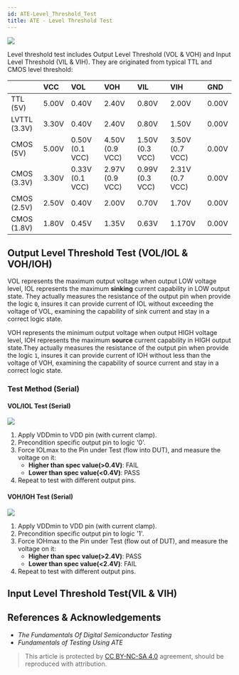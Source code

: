 ```yaml
---
id: ATE-Level_Threshold_Test
title: ATE - Level Threshold Test
---
```


![](https://cos.wiki-power.com/img/20220912163403.png)

Level threshold test includes Output Level Threshold (VOL & VOH) and Input Level Threshold (VIL & VIH). They are originated from typical TTL and CMOS level threshold:

|                       |  VCC                      | VOL          | VOH       | VIL      | VIH          | GND |
| :---------        | :---- | :-------        | :---------------| :---------- | :------        | :---- |
|  TTL (5V)          | 5.00V                    | 0.40V     | 2.40V       | 0.80V           | 2.00V                  | 0.00V   |
|  LVTTL (3.3V)   | 3.30V                        | 0.40V    | 2.40V      | 0.80V         | 1.50V                   | 0.00V
|  CMOS (5V)     | 5.00V                 | 0.50V (0.1 VCC)          | 4.50V (0.9 VCC)       | 1.50V (0.3 VCC)| 3.50V (0.7 VCC)| 0.00V   |
|  CMOS (3.3V)  | 3.30V            | 0.33V (0.1 VCC)      | 2.97V (0.9 VCC)   | 0.99V (0.3 VCC)  | 2.31V (0.7 VCC)  | 0.00V   |
|  CMOS (2.5V)  | 2.50V                      | 0.40V      | 2.00V  | 0.70V       | 1.70V             | 0.00V   |
|  CMOS (1.8V)  | 1.80V                          | 0.45V      | 1.35V | 0.63V      | 1.170V         | 0.00V   |

## Output Level Threshold Test (VOL/IOL & VOH/IOH)

VOL represents the maximum output voltage when output LOW voltage level, IOL represents the maximum **sinking** current capability in LOW output state. They actually measures the resistance of the output pin when provide the logic `0`, insures it can provide current of IOL without exceeding the voltage of VOL, examining the capability of sink current and stay in a correct logic state.

VOH represents the minimum output voltage when output HIGH voltage level, IOH represents the maximum **source** current capability in HIGH output state.They actually measures the resistance of the output pin when provide the logic `1`, insures it can provide current of IOH without less than the voltage of VOH, examining the capability of source current and stay in a correct logic state.

### Test Method (Serial)

#### VOL/IOL Test (Serial)

![](https://cos.wiki-power.com/img/20220912172403.png)

1. Apply VDDmin to VDD pin (with current clamp).
2. Precondition specific output pin to logic '0'.
3. Force IOLmax to the Pin under Test (flow into DUT), and measure the voltage on it:
   - **Higher than spec value(>0.4V)**: FAIL
   - **Lower than spec value(<0.4V)**: PASS
4. Repeat to test with different output pins.

#### VOH/IOH Test (Serial)

![](https://cos.wiki-power.com/img/20220912172445.png)

1. Apply VDDmin to VDD pin (with current clamp).
2. Precondition specific output pin to logic '1'.
3. Force IOHmax to the Pin under Test (flow out of DUT), and measure the voltage on it:
   - **Higher than spec value(>2.4V)**: PASS
   - **Lower than spec value(<2.4V)**: FAIL
4. Repeat to test with different output pins.

## Input Level Threshold Test(VIL & VIH)

## References & Acknowledgements

- *The Fundamentals Of Digital Semiconductor Testing*
- *Fundamentals of Testing Using ATE*

> This article is protected by [CC BY-NC-SA 4.0](https://creativecommons.org/licenses/by/4.0/deed.en) agreement, should be reproduced with attribution.
